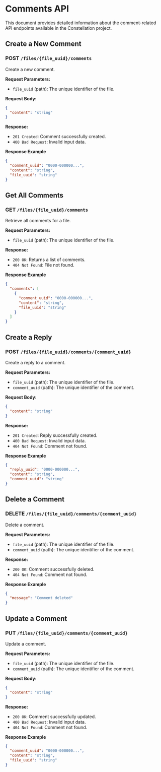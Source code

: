 # Comments API

This document provides detailed information about the comment-related API endpoints available in the Constellation project.

## Create a New Comment

### POST `/files/{file_uuid}/comments`
Create a new comment.

**Request Parameters:**
- `file_uuid` (path): The unique identifier of the file.

**Request Body:**
```json
{
  "content": "string"
}
```

**Response:**
- `201 Created`: Comment successfully created.
- `400 Bad Request`: Invalid input data.

**Response Example**
```json
{
  "comment_uuid": "0000-000000...",
  "content": "string",
  "file_uuid": "string"
}
```

## Get All Comments

### GET `/files/{file_uuid}/comments`
Retrieve all comments for a file.

**Request Parameters:**
- `file_uuid` (path): The unique identifier of the file.

**Response:**
- `200 OK`: Returns a list of comments.
- `404 Not Found`: File not found.

**Response Example**
```json
{
  "comments": [
    {
      "comment_uuid": "0000-000000...",
      "content": "string",
      "file_uuid": "string"
    }
  ]
}
```

## Create a Reply

### POST `/files/{file_uuid}/comments/{comment_uuid}`
Create a reply to a comment.

**Request Parameters:**
- `file_uuid` (path): The unique identifier of the file.
- `comment_uuid` (path): The unique identifier of the comment.

**Request Body:**
```json
{
  "content": "string"
}
```

**Response:**
- `201 Created`: Reply successfully created.
- `400 Bad Request`: Invalid input data.
- `404 Not Found`: Comment not found.

**Response Example**
```json
{
  "reply_uuid": "0000-000000...",
  "content": "string",
  "comment_uuid": "string"
}
```

## Delete a Comment

### DELETE `/files/{file_uuid}/comments/{comment_uuid}`
Delete a comment.

**Request Parameters:**
- `file_uuid` (path): The unique identifier of the file.
- `comment_uuid` (path): The unique identifier of the comment.

**Response:**
- `200 OK`: Comment successfully deleted.
- `404 Not Found`: Comment not found.

**Response Example**
```json
{
  "message": "Comment deleted"
}
```

## Update a Comment

### PUT `/files/{file_uuid}/comments/{comment_uuid}`
Update a comment.

**Request Parameters:**
- `file_uuid` (path): The unique identifier of the file.
- `comment_uuid` (path): The unique identifier of the comment.

**Request Body:**
```json
{
  "content": "string"
}
```

**Response:**
- `200 OK`: Comment successfully updated.
- `400 Bad Request`: Invalid input data.
- `404 Not Found`: Comment not found.

**Response Example**
```json
{
  "comment_uuid": "0000-000000...",
  "content": "string",
  "file_uuid": "string"
}
```
